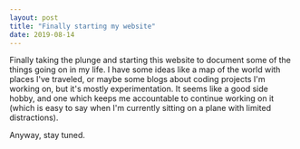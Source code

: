 ```yaml
---
layout: post
title: "Finally starting my website"
date: 2019-08-14
---
```


Finally taking the plunge and starting this website to document some of the things going on in my life. I have some ideas like a map of the world with places I've traveled, or maybe some blogs about coding projects I'm working on, but it's mostly experimentation. It seems like a good side hobby, and one which keeps me accountable to continue working on it (which is easy to say when I'm currently sitting on a plane with limited distractions). 

Anyway, stay tuned. 
